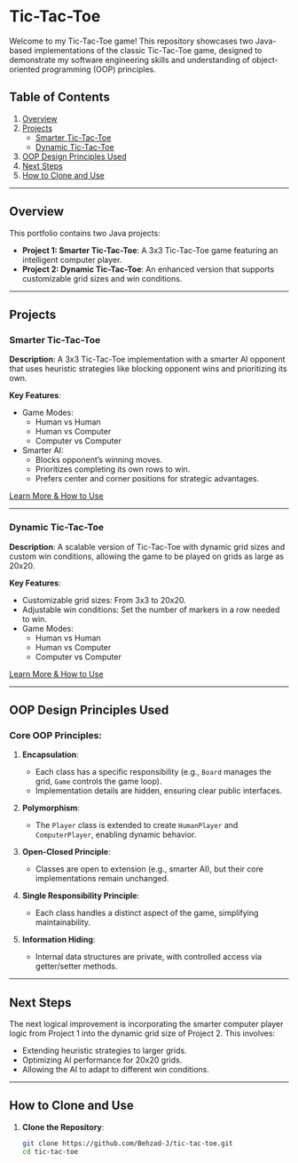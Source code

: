 # Tic-Tac-Toe

Welcome to my Tic-Tac-Toe game! This repository showcases two Java-based implementations of the classic Tic-Tac-Toe game, designed to demonstrate my software engineering skills and understanding of object-oriented programming (OOP) principles.

## Table of Contents
1. [Overview](#overview)
2. [Projects](#projects)
   - [Smarter Tic-Tac-Toe](#smarter-tic-tac-toe)
   - [Dynamic Tic-Tac-Toe](#dynamic-tic-tac-toe)
3. [OOP Design Principles Used](#oop-design-principles-used)
4. [Next Steps](#next-steps)
5. [How to Clone and Use](#how-to-clone-and-use)

---

## Overview

This portfolio contains two Java projects:
- **Project 1: Smarter Tic-Tac-Toe**: A 3x3 Tic-Tac-Toe game featuring an intelligent computer player.
- **Project 2: Dynamic Tic-Tac-Toe**: An enhanced version that supports customizable grid sizes and win conditions.

---

## Projects

### Smarter Tic-Tac-Toe
**Description**: A 3x3 Tic-Tac-Toe implementation with a smarter AI opponent that uses heuristic strategies like blocking opponent wins and prioritizing its own.

**Key Features**:
- Game Modes:
  - Human vs Human
  - Human vs Computer
  - Computer vs Computer
- Smarter AI:
  - Blocks opponent’s winning moves.
  - Prioritizes completing its own rows to win.
  - Prefers center and corner positions for strategic advantages.

[Learn More & How to Use](Project1-SmarterTicTacToe/README.md)

---

### Dynamic Tic-Tac-Toe
**Description**: A scalable version of Tic-Tac-Toe with dynamic grid sizes and custom win conditions, allowing the game to be played on grids as large as 20x20.

**Key Features**:
- Customizable grid sizes: From 3x3 to 20x20.
- Adjustable win conditions: Set the number of markers in a row needed to win.
- Game Modes:
  - Human vs Human
  - Human vs Computer
  - Computer vs Computer

[Learn More & How to Use](Project2-DynamicTicTacToe/README.md)

---

## OOP Design Principles Used

### Core OOP Principles:
1. **Encapsulation**:
   - Each class has a specific responsibility (e.g., `Board` manages the grid, `Game` controls the game loop).
   - Implementation details are hidden, ensuring clear public interfaces.

2. **Polymorphism**:
   - The `Player` class is extended to create `HumanPlayer` and `ComputerPlayer`, enabling dynamic behavior.

3. **Open-Closed Principle**:
   - Classes are open to extension (e.g., smarter AI), but their core implementations remain unchanged.

4. **Single Responsibility Principle**:
   - Each class handles a distinct aspect of the game, simplifying maintainability.

5. **Information Hiding**:
   - Internal data structures are private, with controlled access via getter/setter methods.

---

## Next Steps

The next logical improvement is incorporating the smarter computer player logic from Project 1 into the dynamic grid size of Project 2. This involves:
- Extending heuristic strategies to larger grids.
- Optimizing AI performance for 20x20 grids.
- Allowing the AI to adapt to different win conditions.

---

## How to Clone and Use

1. **Clone the Repository**:
   ```bash
   git clone https://github.com/Behzad-J/tic-tac-toe.git
   cd tic-tac-toe
